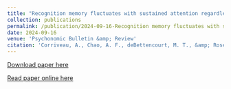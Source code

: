 ```yaml
---
title: "Recognition memory fluctuates with sustained attention regardless of task relevance"
collection: publications
permalink: /publication/2024-09-16-Recognition memory fluctuates with sustained attention regardless of task relevance
date: 2024-09-16
venue: 'Psychonomic Bulletin &amp; Review'
citation: 'Corriveau, A., Chao, A. F., deBettencourt, M. T., &amp; Rosenberg, M. D. (2024). Recognition memory fluctuates with sustained attention regardless of task relevance. Psychonomic Bulletin &amp; Review. https://doi.org/10.3758/s13423-024-02560-x'
---
```


<a href='http://annacorriveau.github.io/files/SustainedAttention_RecognitionMemory_PBR.pdf'>Download paper here</a>

<a href='https://link.springer.com/article/10.3758/s13423-024-02560-x'>Read paper online here</a>
